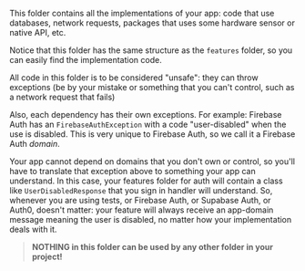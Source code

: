 This folder contains all the implementations of your app: code that use databases, network requests, packages that uses some hardware sensor or native API, etc.

Notice that this folder has the same structure as the `features` folder, so you can easily find the implementation code.

All code in this folder is to be considered "unsafe": they can throw exceptions (be by your mistake or something that you can't control, such as a network request that fails)

Also, each dependency has their own exceptions. For example: Firebase Auth has an `FirebaseAuthException` with a code "user-disabled" when the use is disabled. This is very unique to Firebase Auth, so we call it a Firebase Auth *domain*.

Your app cannot depend on domains that you don't own or control, so you'll have to translate that exception above to something your app can understand. In this case, your features folder for auth will contain a class like `UserDisabledResponse` that you sign in handler will understand. So, whenever you are using tests, or Firebase Auth, or Supabase Auth, or Auth0, doesn't matter: your feature will always receive an app-domain message meaning the user is disabled, no matter how your implementation deals with it.

> **NOTHING in this folder can be used by any other folder in your project!**